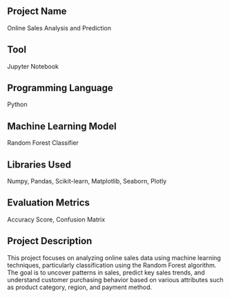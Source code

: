 ## Project Name
Online Sales Analysis and Prediction 
## Tool
Jupyter Notebook  
## Programming Language
Python
## Machine Learning Model
Random Forest Classifier
## Libraries Used
Numpy, Pandas, Scikit-learn, Matplotlib, Seaborn, Plotly
## Evaluation Metrics
Accuracy Score, Confusion Matrix

## Project Description
This project focuses on analyzing online sales data using machine learning techniques, particularly classification using the Random Forest algorithm. The goal is to uncover patterns in sales, predict key sales trends, and understand customer purchasing behavior based on various attributes such as product category, region, and payment method.

